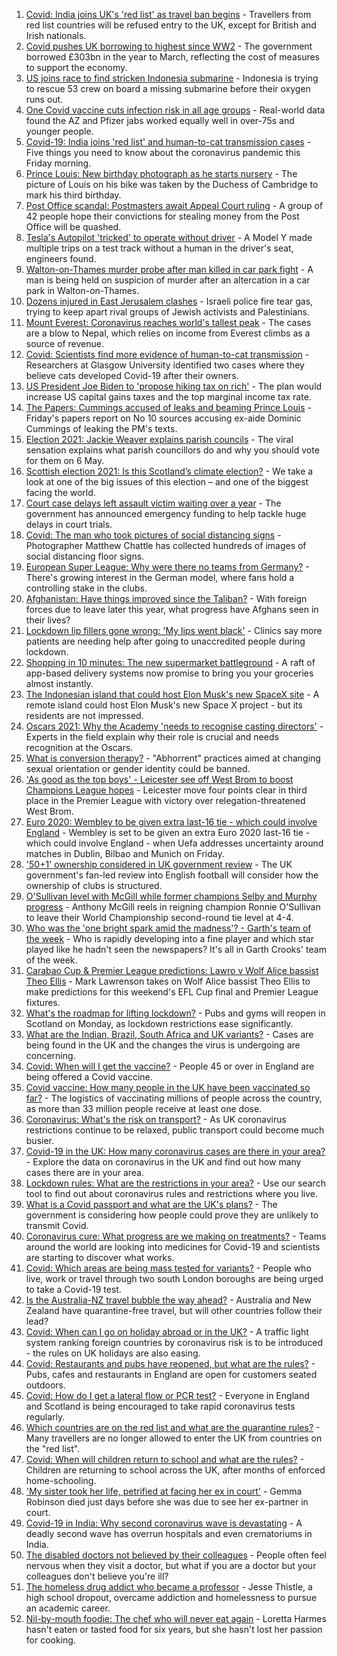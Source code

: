 1. [Covid: India joins UK's 'red list' as travel ban begins](https://www.bbc.co.uk/news/uk-56848006) - Travellers from red list countries will be refused entry to the UK, except for British and Irish nationals.
2. [Covid pushes UK borrowing to highest since WW2](https://www.bbc.co.uk/news/business-56856195) - The government borrowed £303bn in the year to March, reflecting the cost of measures to support the economy.
3. [US joins race to find stricken Indonesia submarine](https://www.bbc.co.uk/news/world-asia-56851487) - Indonesia is trying to rescue 53 crew on board a missing submarine before their oxygen runs out.
4. [One Covid vaccine cuts infection risk in all age groups](https://www.bbc.co.uk/news/health-56844220) - Real-world data found the AZ and Pfizer jabs worked equally well in over-75s and younger people.
5. [Covid-19: India joins 'red list' and human-to-cat transmission cases](https://www.bbc.co.uk/news/uk-56853295) - Five things you need to know about the coronavirus pandemic this Friday morning.
6. [Prince Louis: New birthday photograph as he starts nursery](https://www.bbc.co.uk/news/uk-56853207) - The picture of Louis on his bike was taken by the Duchess of Cambridge to mark his third birthday.
7. [Post Office scandal: Postmasters await Appeal Court ruling](https://www.bbc.co.uk/news/business-56496207) - A group of 42 people hope their convictions for stealing money from the Post Office will be quashed.
8. [Tesla's Autopilot 'tricked' to operate without driver](https://www.bbc.co.uk/news/technology-56854417) - A Model Y made multiple trips on a test track without a human in the driver's seat, engineers found.
9. [Walton-on-Thames murder probe after man killed in car park fight](https://www.bbc.co.uk/news/uk-england-surrey-56846688) - A man is being held on suspicion of murder after an altercation in a car park in Walton-on-Thames.
10. [Dozens injured in East Jerusalem clashes](https://www.bbc.co.uk/news/world-middle-east-56854275) - Israeli police fire tear gas, trying to keep apart rival groups of Jewish activists and Palestinians.
11. [Mount Everest: Coronavirus reaches world's tallest peak](https://www.bbc.co.uk/news/world-asia-56854986) - The cases are a blow to Nepal, which relies on income from Everest climbs as a source of revenue.
12. [Covid: Scientists find more evidence of human-to-cat transmission](https://www.bbc.co.uk/news/uk-scotland-glasgow-west-56821770) - Researchers at Glasgow University identified two cases where they believe cats developed Covid-19 after their owners.
13. [US President Joe Biden to 'propose hiking tax on rich'](https://www.bbc.co.uk/news/business-56855301) - The plan would increase US capital gains taxes and the top marginal income tax rate.
14. [The Papers: Cummings accused of leaks and beaming Prince Louis](https://www.bbc.co.uk/news/blogs-the-papers-56854427) - Friday's papers report on No 10 sources accusing ex-aide Dominic Cummings of leaking the PM's texts.
15. [Election 2021: Jackie Weaver explains parish councils](https://www.bbc.co.uk/news/uk-england-leeds-56847148) - The viral sensation explains what parish councillors do and why you should vote for them on 6 May.
16. [Scottish election 2021: Is this Scotland’s climate election?](https://www.bbc.co.uk/news/uk-scotland-56848288) - We take a look at one of the big issues of this election – and one of the biggest facing the world.
17. [Court case delays left assault victim waiting over a year](https://www.bbc.co.uk/news/uk-56765175) - The government has announced emergency funding to help tackle huge delays in court trials.
18. [Covid: The man who took pictures of social distancing signs](https://www.bbc.co.uk/news/in-pictures-56675382) - Photographer Matthew Chattle has collected hundreds of images of social distancing floor signs.
19. [European Super League: Why were there no teams from Germany?](https://www.bbc.co.uk/news/world-europe-56845662) - There's growing interest in the German model, where fans hold a controlling stake in the clubs.
20. [Afghanistan: Have things improved since the Taliban?](https://www.bbc.co.uk/news/56779160) - With foreign forces due to leave later this year, what progress have Afghans seen in their lives?
21. [Lockdown lip fillers gone wrong: 'My lips went black'](https://www.bbc.co.uk/news/newsbeat-56845921) - Clinics say more patients are needing help after going to unaccredited people during lockdown.
22. [Shopping in 10 minutes: The new supermarket battleground](https://www.bbc.co.uk/news/business-56720044) - A raft of app-based delivery systems now promise to bring you your groceries almost instantly.
23. [The Indonesian island that could host Elon Musk's new SpaceX site](https://www.bbc.co.uk/news/world-asia-56797133) - A remote island could host Elon Musk's new Space X project - but its residents are not impressed.
24. [Oscars 2021: Why the Academy 'needs to recognise casting directors'](https://www.bbc.co.uk/news/entertainment-arts-56813184) - Experts in the field explain why their role is crucial and needs recognition at the Oscars.
25. [What is conversion therapy?](https://www.bbc.co.uk/news/explainers-56496423) - "Abhorrent" practices aimed at changing sexual orientation or gender identity could be banned.
26. ['As good as the top boys' - Leicester see off West Brom to boost Champions League hopes](https://www.bbc.co.uk/sport/football/56754992) - Leicester move four points clear in third place in the Premier League with victory over relegation-threatened West Brom.
27. [Euro 2020: Wembley to be given extra last-16 tie - which could involve England](https://www.bbc.co.uk/sport/football/56852135) - Wembley is set to be given an extra Euro 2020 last-16 tie - which could involve England - when Uefa addresses uncertainty around matches in Dublin, Bilbao and Munich on Friday.
28. ['50+1' ownership considered in UK government review](https://www.bbc.co.uk/sport/football/56852632) - The UK government's fan-led review into English football will consider how the ownership of clubs is structured.
29. [O'Sullivan level with McGill while former champions Selby and Murphy progress](https://www.bbc.co.uk/sport/snooker/56838605) - Anthony McGill reels in reigning champion Ronnie O'Sullivan to leave their World Championship second-round tie level at 4-4.
30. [Who was the 'one bright spark amid the madness'? - Garth's team of the week](https://www.bbc.co.uk/sport/football/56849170) - Who is rapidly developing into a fine player and which star played like he hadn't seen the newspapers? It's all in Garth Crooks' team of the week.
31. [Carabao Cup & Premier League predictions: Lawro v Wolf Alice bassist Theo Ellis](https://www.bbc.co.uk/sport/football/56833320) - Mark Lawrenson takes on Wolf Alice bassist Theo Ellis to make predictions for this weekend's EFL Cup final and Premier League fixtures.
32. [What's the roadmap for lifting lockdown?](https://www.bbc.co.uk/news/explainers-52530518) - Pubs and gyms will reopen in Scotland on Monday, as lockdown restrictions ease significantly.
33. [What are the Indian, Brazil, South Africa and UK variants?](https://www.bbc.co.uk/news/health-55659820) - Cases are being found in the UK and the changes the virus is undergoing are concerning.
34. [Covid: When will I get the vaccine?](https://www.bbc.co.uk/news/health-55045639) - People 45 or over in England are being offered a Covid vaccine.
35. [Covid vaccine: How many people in the UK have been vaccinated so far?](https://www.bbc.co.uk/news/health-55274833) - The logistics of vaccinating millions of people across the country, as more than 33 million people receive at least one dose.
36. [Coronavirus: What's the risk on transport?](https://www.bbc.co.uk/news/health-51736185) - As UK coronavirus restrictions continue to be relaxed, public transport could become much busier.
37. [Covid-19 in the UK: How many coronavirus cases are there in your area?](https://www.bbc.co.uk/news/uk-51768274) - Explore the data on coronavirus in the UK and find out how many cases there are in your area.
38. [Lockdown rules: What are the restrictions in your area?](https://www.bbc.co.uk/news/uk-54373904) - Use our search tool to find out about coronavirus rules and restrictions where you live.
39. [What is a Covid passport and what are the UK's plans?](https://www.bbc.co.uk/news/explainers-55718553) - The government is considering how people could prove they are unlikely to transmit Covid.
40. [Coronavirus cure: What progress are we making on treatments?](https://www.bbc.co.uk/news/health-52354520) - Teams around the world are looking into medicines for Covid-19 and scientists are starting to discover what works.
41. [Covid: Which areas are being mass tested for variants?](https://www.bbc.co.uk/news/explainers-54872039) - People who live, work or travel through two south London boroughs are being urged to take a Covid-19 test.
42. [Is the Australia-NZ travel bubble the way ahead?](https://www.bbc.co.uk/news/business-56796943) - Australia and New Zealand have quarantine-free travel, but will other countries follow their lead?
43. [Covid: When can I go on holiday abroad or in the UK?](https://www.bbc.co.uk/news/explainers-52646738) - A traffic light system ranking foreign countries by coronavirus risk is to be introduced - the rules on UK holidays are also easing.
44. [Covid: Restaurants and pubs have reopened, but what are the rules?](https://www.bbc.co.uk/news/business-52977388) - Pubs, cafes and restaurants in England are open for customers seated outdoors.
45. [Covid: How do I get a lateral flow or PCR test?](https://www.bbc.co.uk/news/health-51943612) - Everyone in England and Scotland is being encouraged to take rapid coronavirus tests regularly.
46. [Which countries are on the red list and what are the quarantine rules?](https://www.bbc.co.uk/news/explainers-52544307) - Many travellers are no longer allowed to enter the UK from countries on the "red list".
47. [Covid: When will children return to school and what are the rules?](https://www.bbc.co.uk/news/education-51643556) - Children are returning to school across the UK, after months of enforced home-schooling.
48. ['My sister took her life, petrified at facing her ex in court'](https://www.bbc.co.uk/news/uk-56539465) - Gemma Robinson died just days before she was due to see her ex-partner in court.
49. [Covid-19 in India: Why second coronavirus wave is devastating](https://www.bbc.co.uk/news/world-asia-india-56811315) - A deadly second wave has overrun hospitals and even crematoriums in India.
50. [The disabled doctors not believed by their colleagues](https://www.bbc.co.uk/news/disability-56244376) - People often feel nervous when they visit a doctor, but what if you are a doctor but your colleagues don't believe you're ill?
51. [The homeless drug addict who became a professor](https://www.bbc.co.uk/news/stories-55559382) - Jesse Thistle, a high school dropout, overcame addiction and homelessness to pursue an academic career.
52. [Nil-by-mouth foodie: The chef who will never eat again](https://www.bbc.co.uk/news/stories-56688582) - Loretta Harmes hasn't eaten or tasted food for six years, but she hasn't lost her passion for cooking.
